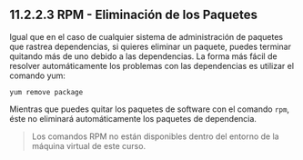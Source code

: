 ## 11.2.2.3 RPM - Eliminación de los Paquetes
Igual que en el caso de cualquier sistema de administración de paquetes que rastrea dependencias, si quieres eliminar un paquete, puedes terminar quitando más de uno debido a las dependencias. La forma más fácil de resolver automáticamente los problemas con las dependencias es utilizar el comando yum:

	yum remove package
Mientras que puedes quitar los paquetes de software con el comando `rpm`, éste no eliminará automáticamente los paquetes de dependencia.

>Los comandos RPM no están disponibles dentro del entorno de la máquina virtual de este curso.
